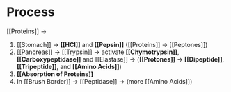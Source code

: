 # Process
[[Proteins]] -> 
1. [[Stomach]] -> **[[HCl]]** and **[[Pepsin]]** ([[Proteins]] -> [[Peptones]])
2. [[Pancreas]] -> [[Trypsin]] -> activate **[[Chymotrypsin]]**, **[[Carboxypeptidase]]** and [[Elastase]] -> (**[[Protones]]** -> **[[Dipeptide]]**, **[[Tripeptide]]**, and **[[Amino Acids]]**)
3. **[[Absorption of Proteins]]**
4. In [[Brush Border]] -> [[Peptidase]] -> (more [[Amino Acids]])